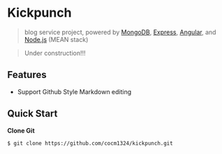 <!-- <img src="https://raw.githubusercontent.com/hexojs/logo/master/hexo-logo-avatar.png" alt="Hexo logo" width="100" height="100" align="right" /> -->

# Kickpunch

> blog service project, powered by [MongoDB](https://www.mongodb.com), [Express](https://expressjs.com/), [Angular](https://angular.io), and [Node.js](https://nodejs.org) (MEAN stack)

> Under construction!!!

## Features

- Support Github Style Markdown editing

## Quick Start

**Clone Git**

``` bash
$ git clone https://github.com/cocm1324/kickpunch.git
```
